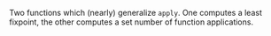 Two functions which (nearly) generalize `apply`. One computes a least fixpoint, the other computes a set number of function applications.
